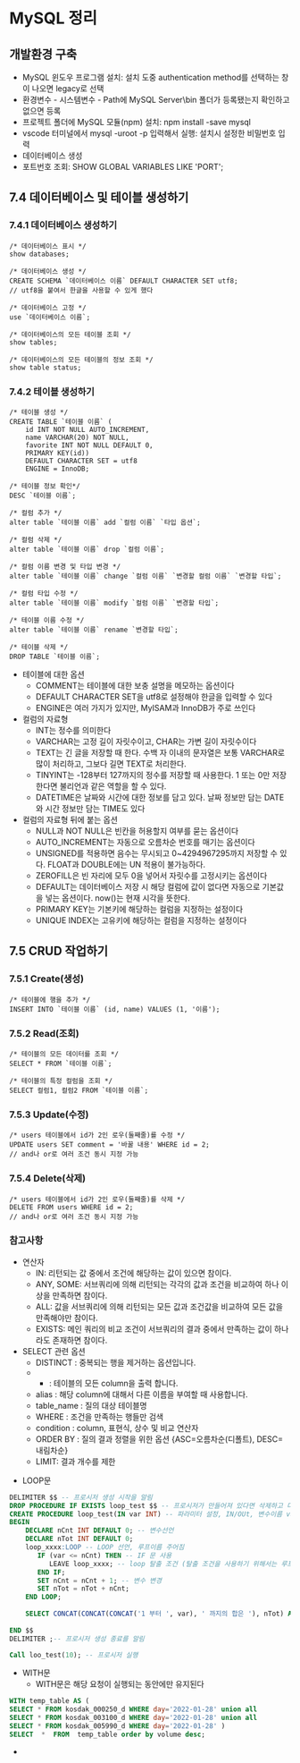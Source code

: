 # MySQL 정리


## 개발환경 구축



* MySQL 윈도우 프로그램 설치: 설치 도중 authentication method를 선택하는 창이 나오면 legacy로 선택
* 환경변수 - 시스템변수 - Path에 MySQL Server\bin 폴더가 등록됐는지 확인하고 없으면 등록 
* 프로젝트 폴더에 MySQL 모듈(npm) 설치: npm install -save mysql
* vscode 터미널에서 mysql -uroot -p 입력해서 실행: 설치시 설정한 비밀번호 입력
* 데이터베이스 생성   
* 포트번호 조회: SHOW GLOBAL VARIABLES LIKE 'PORT';


## 7.4 데이터베이스 및 테이블 생성하기


### 7.4.1 데이터베이스 생성하기


```
/* 데이터베이스 표시 */
show databases;

/* 데이터베이스 생성 */
CREATE SCHEMA `데이터베이스 이름` DEFAULT CHARACTER SET utf8;
// utf8을 붙여서 한글을 사용할 수 있게 했다

/* 데이터베이스 고정 */
use `데이터베이스 이름`;

/* 데이터베이스의 모든 테이블 조회 */
show tables;

/* 데이터베이스의 모든 테이블의 정보 조회 */
show table status;
```



### 7.4.2 테이블 생성하기


```
/* 테이블 생성 */
CREATE TABLE `테이블 이름` (
    id INT NOT NULL AUTO_INCREMENT,
    name VARCHAR(20) NOT NULL,
    favorite INT NOT NULL DEFAULT 0, 
    PRIMARY KEY(id))
    DEFAULT CHARACTER SET = utf8
    ENGINE = InnoDB;

/* 테이블 정보 확인*/
DESC `테이블 이름`;

/* 컬럼 추가 */
alter table `테이블 이름` add `컬럼 이름` `타입 옵션`; 

/* 컬럼 삭제 */
alter table `테이블 이름` drop `컬럼 이름`;

/* 컬럼 이름 변경 및 타입 변경 */
alter table `테이블 이름` change `컬럼 이름` `변경할 컬럼 이름` `변경할 타입`;

/* 컬럼 타입 수정 */
alter table `테이블 이름` modify `컬럼 이름` `변경할 타입`;

/* 테이블 이름 수정 */
alter table `테이블 이름` rename `변경할 타입`;

/* 테이블 삭제 */
DROP TABLE `테이블 이름`;
```




* 테이블에 대한 옵션
    * COMMENT는 테이블에 대한 보충 설명을 메모하는 옵션이다
    * DEFAULT CHARACTER SET을 utf8로 설정해야 한글을 입력할 수 있다
    * ENGINE은 여러 가지가 있지만, MyISAM과 InnoDB가 주로 쓰인다
* 컬럼의 자료형
    * INT는 정수를 의미한다
    * VARCHAR는 고정 길이 자릿수이고, CHAR는 가변 길이 자릿수이다
    * TEXT는 긴 글을 저장할 때 한다. 수백 자 이내의 문자열은 보통 VARCHAR로 많이 처리하고, 그보다 길면 TEXT로 처리한다.
    * TINYINT는 -128부터 127까지의 정수를 저장할 때 사용한다. 1 또는 0만 저장한다면 불리언과 같은 역할을 할 수 있다.
    * DATETIME은 날짜와 시간에 대한 정보를 담고 있다. 날짜 정보만 담는 DATE와 시간 정보만 담는 TIME도 있다
* 컬럼의 자료형 뒤에 붙는 옵션
    * NULL과 NOT NULL은 빈칸을 허용할지 여부를 묻는 옵션이다
    * AUTO_INCREMENT는 자동으로 오름차순 번호를 매기는 옵션이다
    * UNSIGNED를 적용하면 음수는 무시되고 0~4294967295까지 저장할 수 있다. FLOAT과 DOUBLE에는 UN 적용이 불가능하다.
    * ZEROFILL은 빈 자리에 모두 0을 넣어서 자릿수를 고정시키는 옵션이다
    * DEFAULT는 데이터베이스 저장 시 해당 컬럼에 값이 없다면 자동으로 기본값을 넣는 옵션이다. now()는 현재 시각을 뜻한다.
    * PRIMARY KEY는 기본키에 해당하는 컬럼을 지정하는 설정이다
    * UNIQUE INDEX는 고유키에 해당하는 컬럼을 지정하는 설정이다


## 7.5 CRUD 작업하기


### 7.5.1 Create(생성)


```
/* 테이블에 행을 추가 */
INSERT INTO `테이블 이름` (id, name) VALUES (1, '이름');
```



### 7.5.2 Read(조회)


```
/* 테이블의 모든 데이터를 조회 */
SELECT * FROM `테이블 이름`;
```



```
/* 테이블의 특정 컬럼을 조회 */
SELECT 컬럼1, 컬럼2 FROM `테이블 이름`;
```



### 7.5.3 Update(수정)


```
/* users 테이블에서 id가 2인 로우(둘째줄)를 수정 */
UPDATE users SET comment = '바꿀 내용' WHERE id = 2; 
// and나 or로 여러 조건 동시 지정 가능
```



### 7.5.4 Delete(삭제)


```
/* users 테이블에서 id가 2인 로우(둘째줄)를 삭제 */
DELETE FROM users WHERE id = 2; 
// and나 or로 여러 조건 동시 지정 가능
```



### 참고사항



* 연산자
    * IN: 리턴되는 값 중에서 조건에 해당하는 값이 있으면 참이다.
    * ANY, SOME: 서브쿼리에 의해 리턴되는 각각의 값과 조건을 비교하여 하나 이상을 만족하면 참이다.
    * ALL: 값을 서브쿼리에 의해 리턴되는 모든 값과 조건값을 비교하여 모든 값을 만족해야만 참이다.
    * EXISTS: 메인 쿼리의 비교 조건이 서브쿼리의 결과 중에서 만족하는 값이 하나라도 존재하면 참이다.
* SELECT 관련 옵션
    * DISTINCT : 중복되는 행을 제거하는 옵션입니다.
    * * :  테이블의 모든 column을 출력 합니다.
    * alias : 해당 column에 대해서 다른 이름을 부여할 때 사용합니다.
    * table_name : 질의 대상 테이블명
    * WHERE : 조건을 만족하는 행들만 검색
    * condition : column, 표현식, 상수 및 비교 연산자
    * ORDER BY : 질의 결과 정렬을 위한 옵션 {ASC=오름차순(디폴트), DESC= 내림차순}
    * LIMIT: 결과 개수를 제한

- LOOP문
```sql
DELIMITER $$ -- 프로시저 생성 시작을 알림
DROP PROCEDURE IF EXISTS loop_test $$ -- 프로시저가 만들어져 있다면 삭제하고 다시 만듬
CREATE PROCEDURE loop_test(IN var INT) -- 파라미터 설정, IN/OUt, 변수이름 var, 타입 INT
BEGIN
    DECLARE nCnt INT DEFAULT 0; -- 변수선언
    DECLARE nTot INT DEFAULT 0; 
    loop_xxxx:LOOP -- LOOP 선언, 루프이름 주어짐
       IF (var <= nCnt) THEN -- IF 문 사용
          LEAVE loop_xxxx; -- loop 탈출 조건 (탈출 조건을 사용하기 위해서는 루프의 이름이 지정되어야 함.) 
       END IF;  
       SET nCnt = nCnt + 1; -- 변수 변경
       SET nTot = nTot + nCnt; 
    END LOOP;
 
    SELECT CONCAT(CONCAT(CONCAT('1 부터 ', var), ' 까지의 합은 '), nTot) AS total; -- 결과 값 출력
 
END $$
DELIMITER ;-- 프로시저 생성 종료를 알림

Call loo_test(10); -- 프로시저 실행
```

- WITH문
    - WITH문은 해당 요청이 실행되는 동안에만 유지된다
```sql
WITH temp_table AS (
SELECT * FROM kosdak_000250_d WHERE day='2022-01-28' union all
SELECT * FROM kosdak_003100_d WHERE day='2022-01-28' union all
SELECT * FROM kosdak_005990_d WHERE day='2022-01-28' )
SELECT  *  FROM  temp_table order by volume desc;
```
- 